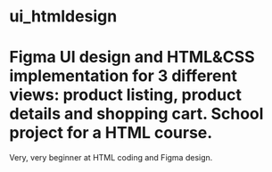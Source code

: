 # ui_htmldesign
<h1>Figma UI design and HTML&amp;CSS implementation for 3 different views: product listing, product details and shopping cart. School project for a HTML course.</h1>
<p>Very, very beginner at HTML coding and Figma design.</p>

